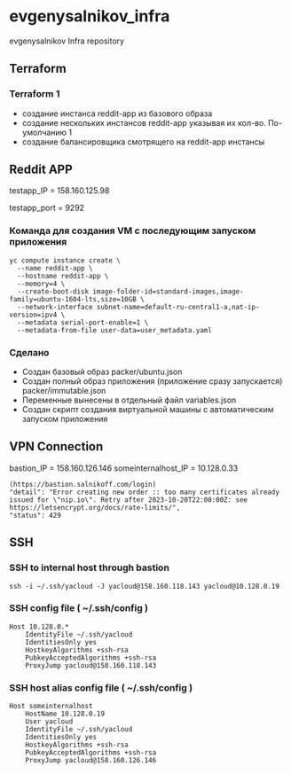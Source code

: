 # evgenysalnikov_infra
evgenysalnikov Infra repository

## Terraform

### Terraform 1
- создание инстанса reddit-app из базового образа
- создание нескольких инстансов reddit-app указывая их кол-во. По-умолчанию 1
- создание балансировщика смотрящего на reddit-app инстансы

## Reddit APP
testapp_IP = 158.160.125.98

testapp_port = 9292

### Команда для создания VM с последующим запуском приложения
```
yc compute instance create \
  --name reddit-app \
  --hostname reddit-app \
  --memory=4 \
  --create-boot-disk image-folder-id=standard-images,image-family=ubuntu-1604-lts,size=10GB \
  --network-interface subnet-name=default-ru-central1-a,nat-ip-version=ipv4 \
  --metadata serial-port-enable=1 \
  --metadata-from-file user-data=user_metadata.yaml
```

### Сделано
- Создан базовый образ packer/ubuntu.json
- Создан полный образ приложения (приложение сразу запускается) packer/immutable.json
- Переменные вынесены в отдельный файл variables.json
- Создан скрипт создания виртуальной машины с автоматическим запуском приложения

## VPN Connection
bastion_IP = 158.160.126.146
someinternalhost_IP = 10.128.0.33

```
(https://bastion.salnikoff.com/login)
"detail": "Error creating new order :: too many certificates already issued for \"nip.io\". Retry after 2023-10-20T22:00:00Z: see https://letsencrypt.org/docs/rate-limits/",
"status": 429
```



## SSH
### SSH to internal host through bastion
`ssh -i ~/.ssh/yacloud -J yacloud@158.160.118.143 yacloud@10.128.0.19`

### SSH config file ( ~/.ssh/config )
```
Host 10.128.0.*
    IdentityFile ~/.ssh/yacloud
    IdentitiesOnly yes
    HostkeyAlgorithms +ssh-rsa
    PubkeyAcceptedAlgorithms +ssh-rsa
    ProxyJump yacloud@158.160.118.143
```

### SSH host alias config file (  ~/.ssh/config )
```
Host someinternalhost
    HostName 10.128.0.19
    User yacloud
    IdentityFile ~/.ssh/yacloud
    IdentitiesOnly yes
    HostkeyAlgorithms +ssh-rsa
    PubkeyAcceptedAlgorithms +ssh-rsa
    ProxyJump yacloud@158.160.126.146
```

